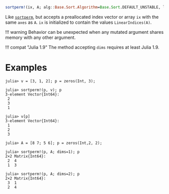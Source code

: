 ```julia
sortperm!(ix, A; alg::Base.Sort.Algorithm=Base.Sort.DEFAULT_UNSTABLE, lt=isless, by=identity, rev::Bool=false, order::Base.Order.Ordering=Base.Order.Forward, [dims::Integer])
```

Like [`sortperm`](@ref), but accepts a preallocated index vector or array `ix` with the same `axes` as `A`. `ix` is initialized to contain the values `LinearIndices(A)`.

!!! warning
    Behavior can be unexpected when any mutated argument shares memory with any other argument.


!!! compat "Julia 1.9"
    The method accepting `dims` requires at least Julia 1.9.


# Examples

```jldoctest
julia> v = [3, 1, 2]; p = zeros(Int, 3);

julia> sortperm!(p, v); p
3-element Vector{Int64}:
 2
 3
 1

julia> v[p]
3-element Vector{Int64}:
 1
 2
 3

julia> A = [8 7; 5 6]; p = zeros(Int,2, 2);

julia> sortperm!(p, A; dims=1); p
2×2 Matrix{Int64}:
 2  4
 1  3

julia> sortperm!(p, A; dims=2); p
2×2 Matrix{Int64}:
 3  1
 2  4
```
